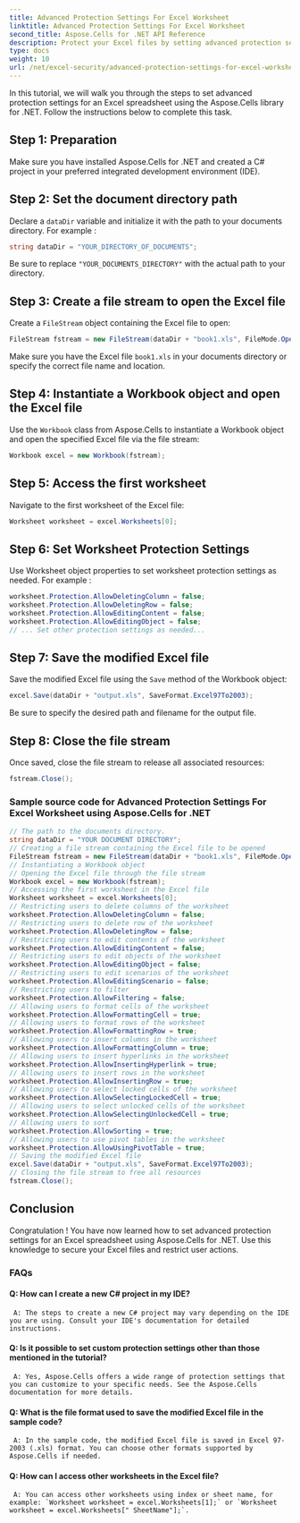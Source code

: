 ```yaml
---
title: Advanced Protection Settings For Excel Worksheet
linktitle: Advanced Protection Settings For Excel Worksheet
second_title: Aspose.Cells for .NET API Reference
description: Protect your Excel files by setting advanced protection settings with Aspose.Cells for .NET.
type: docs
weight: 10
url: /net/excel-security/advanced-protection-settings-for-excel-worksheet/
---
```

In this tutorial, we will walk you through the steps to set advanced protection settings for an Excel spreadsheet using the Aspose.Cells library for .NET. Follow the instructions below to complete this task.

## Step 1: Preparation

Make sure you have installed Aspose.Cells for .NET and created a C# project in your preferred integrated development environment (IDE).

## Step 2: Set the document directory path

Declare a `dataDir` variable and initialize it with the path to your documents directory. For example :

```csharp
string dataDir = "YOUR_DIRECTORY_OF_DOCUMENTS";
```

Be sure to replace `"YOUR_DOCUMENTS_DIRECTORY"` with the actual path to your directory.

## Step 3: Create a file stream to open the Excel file

Create a `FileStream` object containing the Excel file to open:

```csharp
FileStream fstream = new FileStream(dataDir + "book1.xls", FileMode.Open);
```

Make sure you have the Excel file `book1.xls` in your documents directory or specify the correct file name and location.

## Step 4: Instantiate a Workbook object and open the Excel file

Use the `Workbook` class from Aspose.Cells to instantiate a Workbook object and open the specified Excel file via the file stream:

```csharp
Workbook excel = new Workbook(fstream);
```

## Step 5: Access the first worksheet

Navigate to the first worksheet of the Excel file:

```csharp
Worksheet worksheet = excel.Worksheets[0];
```

## Step 6: Set Worksheet Protection Settings

Use Worksheet object properties to set worksheet protection settings as needed. For example :

```csharp
worksheet.Protection.AllowDeletingColumn = false;
worksheet.Protection.AllowDeletingRow = false;
worksheet.Protection.AllowEditingContent = false;
worksheet.Protection.AllowEditingObject = false;
// ... Set other protection settings as needed...
```

## Step 7: Save the modified Excel file

Save the modified Excel file using the `Save` method of the Workbook object:

```csharp
excel.Save(dataDir + "output.xls", SaveFormat.Excel97To2003);
```

Be sure to specify the desired path and filename for the output file.

## Step 8: Close the file stream

Once saved, close the file stream to release all associated resources:

```csharp
fstream.Close();
```
	
### Sample source code for Advanced Protection Settings For Excel Worksheet using Aspose.Cells for .NET 
```csharp
// The path to the documents directory.
string dataDir = "YOUR DOCUMENT DIRECTORY";
// Creating a file stream containing the Excel file to be opened
FileStream fstream = new FileStream(dataDir + "book1.xls", FileMode.Open);
// Instantiating a Workbook object
// Opening the Excel file through the file stream
Workbook excel = new Workbook(fstream);
// Accessing the first worksheet in the Excel file
Worksheet worksheet = excel.Worksheets[0];
// Restricting users to delete columns of the worksheet
worksheet.Protection.AllowDeletingColumn = false;
// Restricting users to delete row of the worksheet
worksheet.Protection.AllowDeletingRow = false;
// Restricting users to edit contents of the worksheet
worksheet.Protection.AllowEditingContent = false;
// Restricting users to edit objects of the worksheet
worksheet.Protection.AllowEditingObject = false;
// Restricting users to edit scenarios of the worksheet
worksheet.Protection.AllowEditingScenario = false;
// Restricting users to filter
worksheet.Protection.AllowFiltering = false;
// Allowing users to format cells of the worksheet
worksheet.Protection.AllowFormattingCell = true;
// Allowing users to format rows of the worksheet
worksheet.Protection.AllowFormattingRow = true;
// Allowing users to insert columns in the worksheet
worksheet.Protection.AllowFormattingColumn = true;
// Allowing users to insert hyperlinks in the worksheet
worksheet.Protection.AllowInsertingHyperlink = true;
// Allowing users to insert rows in the worksheet
worksheet.Protection.AllowInsertingRow = true;
// Allowing users to select locked cells of the worksheet
worksheet.Protection.AllowSelectingLockedCell = true;
// Allowing users to select unlocked cells of the worksheet
worksheet.Protection.AllowSelectingUnlockedCell = true;
// Allowing users to sort
worksheet.Protection.AllowSorting = true;
// Allowing users to use pivot tables in the worksheet
worksheet.Protection.AllowUsingPivotTable = true;
// Saving the modified Excel file
excel.Save(dataDir + "output.xls", SaveFormat.Excel97To2003);
// Closing the file stream to free all resources
fstream.Close();
```

## Conclusion

Congratulation ! You have now learned how to set advanced protection settings for an Excel spreadsheet using Aspose.Cells for .NET. Use this knowledge to secure your Excel files and restrict user actions.

### FAQs

#### Q: How can I create a new C# project in my IDE?
	 
	 A: The steps to create a new C# project may vary depending on the IDE you are using. Consult your IDE's documentation for detailed instructions.

#### Q: Is it possible to set custom protection settings other than those mentioned in the tutorial?

	 A: Yes, Aspose.Cells offers a wide range of protection settings that you can customize to your specific needs. See the Aspose.Cells documentation for more details.

#### Q: What is the file format used to save the modified Excel file in the sample code?

	 A: In the sample code, the modified Excel file is saved in Excel 97-2003 (.xls) format. You can choose other formats supported by Aspose.Cells if needed.

#### Q: How can I access other worksheets in the Excel file?

	 A: You can access other worksheets using index or sheet name, for example: `Worksheet worksheet = excel.Worksheets[1];` or `Worksheet worksheet = excel.Worksheets[" SheetName"];`.
